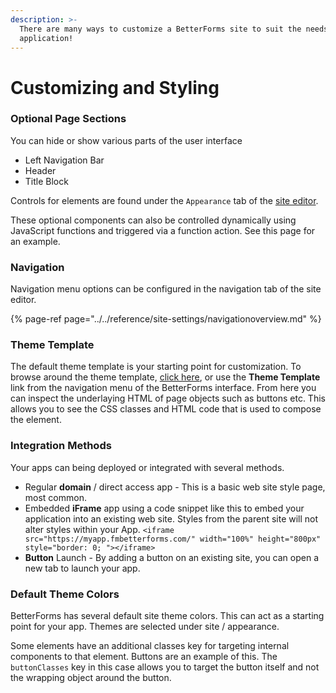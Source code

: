 ```yaml
---
description: >-
  There are many ways to customize a BetterForms site to suit the needs of your
  application!
---
```


# Customizing and Styling

### Optional Page Sections

You can hide or show various parts of the user interface

* Left Navigation Bar
* Header
* Title Block

Controls for elements are found under the `Appearance` tab of the [site editor](../../reference/site-settings/).

These optional components can also be controlled dynamically using JavaScript functions and triggered via a function action. See this page for an example.

### Navigation

Navigation menu options can be configured in the navigation tab of the site editor.

{% page-ref page="../../reference/site-settings/navigationoverview.md" %}

### Theme Template

The default theme template is your starting point for customization. To browse around the theme template, [click here](https://beta.fmbetterforms.com/template/), or use the **Theme Template** link from the navigation menu of the BetterForms interface. From here you can inspect the underlaying HTML of page objects such as buttons etc. This allows you to see the CSS classes and HTML code that is used to compose the element.

### Integration Methods

Your apps can being deployed or integrated with several methods.

* Regular **domain** / direct access app - This is a basic web site style page, most common.
* Embedded **iFrame** app using a code snippet like this to embed your application into an existing web site. Styles from the parent site will not alter styles within your App. `<iframe src="https://myapp.fmbetterforms.com/" width="100%" height="800px" style="border: 0; "></iframe>`
* **Button** Launch - By adding a button on an existing site, you can open a new tab to launch your app.

### Default Theme Colors

BetterForms has several default site theme colors. This can act as a starting point for your app. Themes are selected under site / appearance.

Some elements have an additional classes key for targeting internal components to that element. Buttons are an example of this. The `buttonClasses` key in this case allows you to target the button itself and not the wrapping object around the button.

